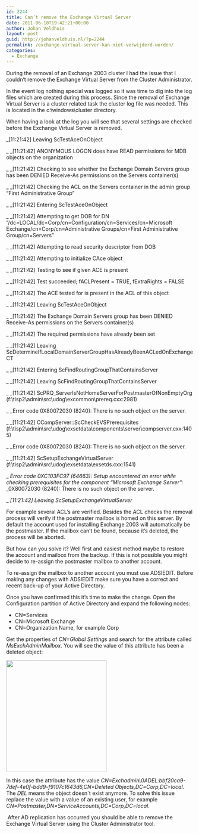 ```yaml
---
id: 2244
title: Can’t remove the Exchange Virtual Server
date: 2011-06-10T19:42:21+00:00
author: Johan Veldhuis
layout: post
guid: http://johanveldhuis.nl/?p=2244
permalink: /exchange-virtual-server-kan-niet-verwijderd-worden/
categories:
  - Exchange
---
```

During the removal of an Exchange 2003 cluster I had the issue that I couldn’t remove the Exchange Virtual Server from the Cluster Administrator.

In the event log nothing special was logged so it was time to dig into the log files which are created during this process. Since the removal of Exchange Virtual Server is a cluster related task the cluster log file was needed. This is located in the c:\windows\cluster directory.

When having a look at the log you will see that several settings are checked before the Exchange Virtual Server is removed.

_[11:21:42] Leaving ScTestAceOnObject
  
_ _[11:21:42] ANONYMOUS LOGON does have READ permissions for MDB objects on the organization
  
_ _[11:21:42] Checking to see whether the Exchange Domain Servers group has been DENIED Receive-As permissions on the Servers container(s)
  
_ _[11:21:42] Checking the ACL on the Servers container in the admin group &#8220;First Administrative Group&#8221;
  
_ _[11:21:42] Entering ScTestAceOnObject
  
_ _[11:21:42] Attempting to get DOB for DN &#8220;/dc=LOCAL/dc=Corp/cn=Configuration/cn=Services/cn=Microsoft Exchange/cn=Corp/cn=Administrative Groups/cn=First Administrative Group/cn=Servers&#8221;
  
_ _[11:21:42] Attempting to read security descriptor from DOB
  
_ _[11:21:42] Attempting to initialize CAce object
  
_ _[11:21:42] Testing to see if given ACE is present
  
_ _[11:21:42] Test succeeded; fACLPresent = TRUE, fExtraRights = FALSE
  
_ _[11:21:42] The ACE tested for is present in the ACL of this object
  
_ _[11:21:42] Leaving ScTestAceOnObject
  
_ _[11:21:42] The Exchange Domain Servers group has been DENIED Receive-As permissions on the Servers container(s)
  
_ _[11:21:42] The required permissions have already been set
  
_ _[11:21:42] Leaving ScDetermineIfLocalDomainServerGroupHasAlreadyBeenACLedOnExchangeCT
  
_ _[11:21:42] Entering ScFindRoutingGroupThatContainsServer
  
_ _[11:21:42] Leaving ScFindRoutingGroupThatContainsServer
  
_ _[11:21:42] ScPRQ_ServerIsNotHomeServerForPostmasterOfNonEmptyOrg (f:\tisp2\admin\src\udog\excommon\prereq.cxx:2981)
  
_ _Error code 0X80072030 (8240): There is no such object on the server.
  
_ _[11:21:42] CCompServer::ScCheckEVSPrerequisites (f:\tisp2\admin\src\udog\exsetdata\components\server\compserver.cxx:1405)
  
_ _Error code 0X80072030 (8240): There is no such object on the server.
  
_ _[11:21:42] ScSetupExchangeVirtualServer (f:\tisp2\admin\src\udog\exsetdata\exsetds.cxx:1541)
  
_ _Error code 0XC103FC97 (64663): Setup encountered an error while checking prerequisites for the component &#8220;Microsoft Exchange Server&#8221;:_ _0X80072030 (8240): There is no such object on the server.
  
_ _[11:21:42] Leaving ScSetupExchangeVirtualServer_

For example several ACL’s are verified. Besides the ACL checks the removal process will verify if the postmaster mailbox is homed on this server. By default the account used for installing Exchange 2003 will automatically be the postmaster. If the mailbox can’t be found, because it’s deleted, the process will be aborted.

But how can you solve it? Well first and easiest method maybe to restore the account and mailbox from the backup. If this is not possible you might decide to re-assign the postmaster mailbox to another account.

To re-assign the mailbox to another account you must use ADSIEDIT. Before making any changes with ADSIEDIT make sure you have a correct and recent back-up of your Active Directory.

Once you have confirmed this it’s time to make the change. Open the Configuration partition of Active Directory and expand the following nodes:

  * CN=Services
  * CN=Microsoft Exchange
  * CN=Organization Name, for example Corp

Get the properties of _CN=Global Settings_ and search for the attribute called _MsExchAdminMailbox_. You will see the value of this attribute has been a deleted object:

[<img class="alignnone size-medium wp-image-2245" title="Postmaster mailbox" src="https://i0.wp.com/johanveldhuis.nl/wp-content/uploads/2011/06/adsiedit-270x300.jpg?resize=270%2C300" alt="" width="270" height="300" srcset="https://i0.wp.com/johanveldhuis.nl/wp-content/uploads/2011/06/adsiedit.jpg?resize=270%2C300&ssl=1 270w, https://i0.wp.com/johanveldhuis.nl/wp-content/uploads/2011/06/adsiedit.jpg?w=405&ssl=1 405w" sizes="(max-width: 270px) 100vw, 270px" data-recalc-dims="1" />](https://i0.wp.com/johanveldhuis.nl/wp-content/uploads/2011/06/adsiedit.jpg)

In this case the attribute has the value _CN=Exchadmin\0ADEL:bbf20ca9-7def-4e0f-bdd9-f9107c1643d6,CN=Deleted Objects,DC=Corp,DC=local_. The _DEL_ means the object doesn´t exist anymore. To solve this issue replace the value with a value of an existing user, for example _CN=Postmaster,DN=ServiceAccounts,DC=Corp,DC=local_.

 After AD replication has occurred you should be able to remove the Exchange Virtual Server using the Cluster Administrator tool.